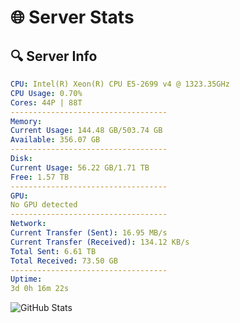 # 🌐 Server Stats
## 🔍 Server Info
```yaml
CPU: Intel(R) Xeon(R) CPU E5-2699 v4 @ 1323.35GHz
CPU Usage: 0.70%
Cores: 44P | 88T
-----------------------------------
Memory:
Current Usage: 144.48 GB/503.74 GB
Available: 356.07 GB
-----------------------------------
Disk:
Current Usage: 56.22 GB/1.71 TB
Free: 1.57 TB
-----------------------------------
GPU:
No GPU detected
-----------------------------------
Network:
Current Transfer (Sent): 16.95 MB/s
Current Transfer (Received): 134.12 KB/s
Total Sent: 6.61 TB
Total Received: 73.50 GB
-----------------------------------
Uptime:
3d 0h 16m 22s
```
![GitHub Stats](https://img.shields.io/badge/Updated-2025-03-10_21:39:11-blue)